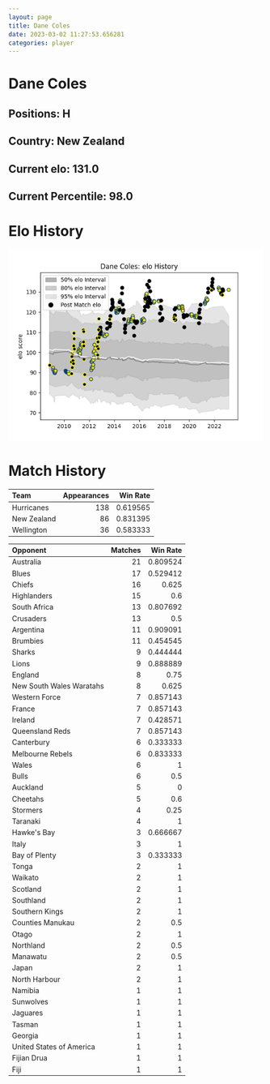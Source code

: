 ```yaml
---  
layout: page  
title: Dane Coles  
date: 2023-03-02 11:27:53.656281  
categories: player  
---
```

# Dane Coles

## Positions: H

## Country: New Zealand

## Current elo: 131.0

## Current Percentile: 98.0

# Elo History


![elo history](history_DaneColes.png)
# Match History


| Team        |   Appearances |   Win Rate |
|:------------|--------------:|-----------:|
| Hurricanes  |           138 |   0.619565 |
| New Zealand |            86 |   0.831395 |
| Wellington  |            36 |   0.583333 |

| Opponent                 |   Matches |   Win Rate |
|:-------------------------|----------:|-----------:|
| Australia                |        21 |   0.809524 |
| Blues                    |        17 |   0.529412 |
| Chiefs                   |        16 |   0.625    |
| Highlanders              |        15 |   0.6      |
| South Africa             |        13 |   0.807692 |
| Crusaders                |        13 |   0.5      |
| Argentina                |        11 |   0.909091 |
| Brumbies                 |        11 |   0.454545 |
| Sharks                   |         9 |   0.444444 |
| Lions                    |         9 |   0.888889 |
| England                  |         8 |   0.75     |
| New South Wales Waratahs |         8 |   0.625    |
| Western Force            |         7 |   0.857143 |
| France                   |         7 |   0.857143 |
| Ireland                  |         7 |   0.428571 |
| Queensland Reds          |         7 |   0.857143 |
| Canterbury               |         6 |   0.333333 |
| Melbourne Rebels         |         6 |   0.833333 |
| Wales                    |         6 |   1        |
| Bulls                    |         6 |   0.5      |
| Auckland                 |         5 |   0        |
| Cheetahs                 |         5 |   0.6      |
| Stormers                 |         4 |   0.25     |
| Taranaki                 |         4 |   1        |
| Hawke's Bay              |         3 |   0.666667 |
| Italy                    |         3 |   1        |
| Bay of Plenty            |         3 |   0.333333 |
| Tonga                    |         2 |   1        |
| Waikato                  |         2 |   1        |
| Scotland                 |         2 |   1        |
| Southland                |         2 |   1        |
| Southern Kings           |         2 |   1        |
| Counties Manukau         |         2 |   0.5      |
| Otago                    |         2 |   1        |
| Northland                |         2 |   0.5      |
| Manawatu                 |         2 |   0.5      |
| Japan                    |         2 |   1        |
| North Harbour            |         2 |   1        |
| Namibia                  |         1 |   1        |
| Sunwolves                |         1 |   1        |
| Jaguares                 |         1 |   1        |
| Tasman                   |         1 |   1        |
| Georgia                  |         1 |   1        |
| United States of America |         1 |   1        |
| Fijian Drua              |         1 |   1        |
| Fiji                     |         1 |   1        |